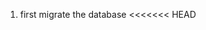 1. first migrate the database
<<<<<<< HEAD
    <!-- correct the .env variable and replace the the email and password with yours to get the "forgot password" functionality  
    
    note that there is an email already setted up for this purpose. the email is in the .env file 
=======
    <!-- correct the .env variable and replace the the email and password only with yours to check if the forgot password 
    
    You can generate the password first make your gmail 2-step verification then in
>>>>>>> 33fa4f4 (last commit- no change)

    MAIL_MAILER=smtp
    MAIL_HOST=smtp.gmail.com
    MAIL_PORT=587
    ->MAIL_USERNAME=example@gmail.com
    ->MAIL_PASSWORD=pvzenfbpkskziame
    MAIL_ENCRYPTION=tls
    ->MAIL_FROM_ADDRESS="example@gmail.com"
    MAIL_FROM_NAME="${APP_NAME}"

    NB: Don't use this email for admin because if you need to forgot the password it is impossible to send confirmation code to the same email so use different email -->

2. Add admin manually with phpmyadmin by making
use valid email that will exist
    {
        user_first_name": "FirstName",
        "user_last_name": "LastName",
        "user_email": "exampleemail@gmail.com",
        "user_role": "admin",
        "user_phone_number": "09.......",
        "user_address": "addis ababa",
        "user_image_url": "http/img.com",
        "user_role":"Unallocated"
        "user_password": "123456"
    }

3. Add the following on basic_info table
    {
        "active_tin_nUmber": "OO11036929",
        "active_account_number": "CBE 1000288051988:Awash 1304193022000: Zemen 1154110401529011:Dashen 0414131173011 :COOP 1000085782747",
        "active_vat": "15",
        "active_phone_number": "+251 929 296 548:+251 987 193 939",
        "active_email": "info@activeadvertising.com"
    }
4. add the following 3roles in roles table

    {
        "role":"admin"
    }
    {
        "role":"account-manager"
    }
    {
        "role":"designer"
    }

5. Login Using Admin and add staffs by selecting the role you need
6. NB when you add staff the password generated will be firstname.lastname that you have entered(eg. john.doe) the user can change it if he wanted
